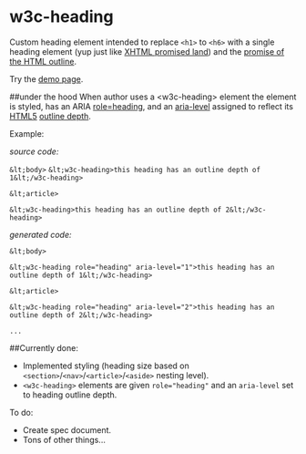 w3c-heading
============

Custom heading element intended to replace `<h1>` to `<h6>` with a single heading element (yup just like [XHTML <h> promised land](http://www.w3.org/TR/xhtml2/mod-structural.html#sec_8.5.)) and the [promise of the HTML outline](http://blog.paciellogroup.com/2013/10/html5-document-outline/).

Try the [demo page](http://thepaciellogroup.github.io/w3c-heading/).

##under the hood
When author uses a &lt;w3c-heading> element the element is styled, has an ARIA [role=heading](http://www.w3.org/TR/wai-aria/roles#heading), and an [aria-level](http://www.w3.org/TR/wai-aria/states_and_properties#aria-level) assigned to reflect its [HTML5](http://www.w3.org/html/wg/drafts/html/master/) [outline depth](http://www.w3.org/html/wg/drafts/html/master/sections.html#outline-depth).

Example:

*source code:*

`&lt;body>` 
`&lt;w3c-heading>this heading has an outline depth of 1&lt;/w3c-heading>`

 `&lt;article>`
 
  `&lt;w3c-heading>this heading has an outline depth of 2&lt;/w3c-heading>`

*generated code:*

`&lt;body>`

`&lt;w3c-heading role="heading" aria-level="1">this heading has an outline depth of 1&lt;/w3c-heading>`

 `&lt;article>`
 
  `&lt;w3c-heading role="heading" aria-level="2">this heading has an outline depth of 2&lt;/w3c-heading>`
   
   `...`

##Currently done:

* Implemented styling (heading size based on `<section>`/`<nav>`/`<article>`/`<aside>` nesting level).
* `<w3c-heading>` elements are given `role="heading"` and an `aria-level` set to heading outline depth.

To do:

* Create spec document.
* Tons of other things...
